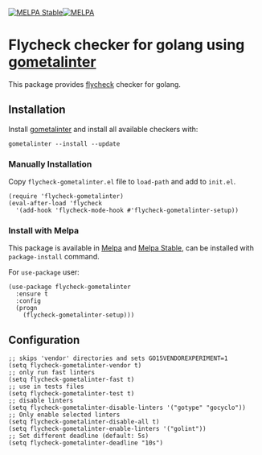 [![MELPA Stable](http://stable.melpa.org/packages/flycheck-gometalinter-badge.svg)](http://stable.melpa.org/#/flycheck-gometalinter)[![MELPA](https://melpa.org/packages/flycheck-gometalinter-badge.svg)](https://melpa.org/#/flycheck-gometalinter)
# Flycheck checker for golang using [gometalinter](https://github.com/alecthomas/gometalinter)

This package provides [flycheck][flycheck-ref] checker for golang.

## Installation

Install [gometalinter](https://github.com/alecthomas/gometalinter) and install all available checkers with:

```
gometalinter --install --update
```

### Manually Installation
Copy `flycheck-gometalinter.el` file to `load-path` and add to `init.el`.

```elisp
(require 'flycheck-gometalinter)
(eval-after-load 'flycheck
  '(add-hook 'flycheck-mode-hook #'flycheck-gometalinter-setup))
```

### Install with Melpa

This package is available in
[Melpa](https://melpa.org/#/flycheck-gometalinter) and
[Melpa Stable](http://stable.melpa.org/#/flycheck-gometalinter), can
be installed with `package-install` command.

For `use-package` user:

```elisp
(use-package flycheck-gometalinter
  :ensure t
  :config
  (progn
    (flycheck-gometalinter-setup)))
```

## Configuration

```elisp
;; skips 'vendor' directories and sets GO15VENDOREXPERIMENT=1
(setq flycheck-gometalinter-vendor t)
;; only run fast linters
(setq flycheck-gometalinter-fast t)
;; use in tests files
(setq flycheck-gometalinter-test t)
;; disable linters
(setq flycheck-gometalinter-disable-linters '("gotype" "gocyclo"))
;; Only enable selected linters
(setq flycheck-gometalinter-disable-all t)
(setq flycheck-gometalinter-enable-linters '("golint"))
;; Set different deadline (default: 5s)
(setq flycheck-gometalinter-deadline "10s")
```

[flycheck-ref]: http://www.flycheck.org                 "Flycheck"
